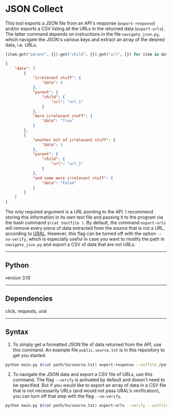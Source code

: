 # JSON Collect
This tool exports a JSON file from an API's response (`export-response`) and/or exports a CSV listing all the URLs in the returned data (`export-urls`). The latter command depends on instructions in the file `navigate_json.py`, which navigate the JSON's various keys and extract an array of the desired data, i.e. URLs.

```python
[item.get("parent", {}).get("child", {}).get("url", {}) for item in data.get("data")]
```

```json
{
    "data": [
        {
            "irrelevant stuff": {
                "data": 4
            },
            "parent": {
                "child": {
                    "url": "url_1"
                }
            },
            "more irrelevant stuff": {
                "data": "True"
            }
        },
        {
            "another bit of irrelevant stuff": {
                "data": 3
            },
            "parent": {
                "child": {
                    "url": "url_2"
                }
            },
            "and some more irrelevant stuff": {
                "data": "False"
            }
        }
    ]
}
```

The only required argument is a URL pointing to the API. I recommend storing this information in its own text file and passing it to the program via the bash command `$(cat textfile )`. By default, the command `export-urls` will remove every piece of data extracted from the source that is not a URL, according to [URAL](https://github.com/medialab/ural). However, this flag can be turned off with the option `--no-verify`, which is especially useful in case you want to modify the path in `navigate_json.py` and export a CSV of data that are not URLs.

---

## Python
version 3.10

---

## Dependencies
click, requests, ural

---
## Syntax

1. To simply get a formatted JSON file of data returned from the API, use this command. An example file `public.source.txt` is in this repository to get you started.
```bash
python main.py $(cat path/to/source.txt) export-response --outfile /path/to/outfile.json
```

2. To navigate the JSON data and export a CSV file of URLs, use this command. The flag `--verify` is activated by default and doesn't need to be specified. But if you would like to export an array of data in a CSV file that is not necessarily URLs (and would not pass URAL's verification), you can turn off that step with the flag `--no-verify`.
```bash
python main.py $(cat path/to/source.txt) export-urls --verify --outfile /path/to/outfile.csv
```

